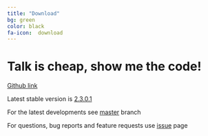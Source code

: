 ```yaml
---
title: "Download"
bg: green 
color: black
fa-icon:  download
---
```


# Talk is cheap, show me the code! 

[Github link](https://github.com/mxcube)

Latest stable version is [2.3.0.1](https://github.com/mxcube/mxcube/archive/v2.3.0.1.tar.gz)

For the latest developments see [master](https://github.com/mxcube/mxcube) branch

For questions, bug reports and feature requests use [issue](https://github.com/mxcube/mxcube/issues) page

